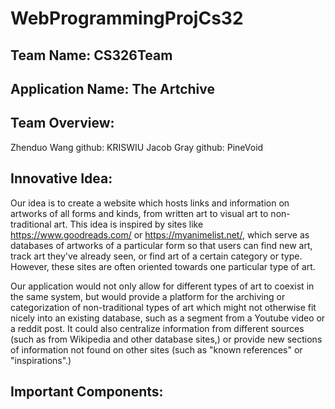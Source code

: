 # WebProgrammingProjCs32
## Team Name: CS326Team

## Application Name: The Artchive

## Team Overview: 
Zhenduo Wang         github: KRISWIU
Jacob Gray           github: PineVoid

## Innovative Idea: 
Our idea is to create a website which hosts links and information on artworks of all forms and kinds, from written art to visual art to non-traditional art. This idea is inspired by sites like https://www.goodreads.com/ or https://myanimelist.net/, which serve as databases of artworks of a particular form so that users can find new art, track art they've already seen, or find art of a certain category or type. However, these sites are often oriented towards one particular type of art.

Our application would not only allow for different types of art to coexist in the same system, but would provide a platform for the archiving or categorization of non-traditional types of art which might not otherwise fit nicely into an existing database, such as a segment from a Youtube video or a reddit post. It could also centralize information from different sources (such as from Wikipedia and other database sites,) or provide new sections of information not found on other sites (such as "known references" or "inspirations".)
 

## Important Components: 
